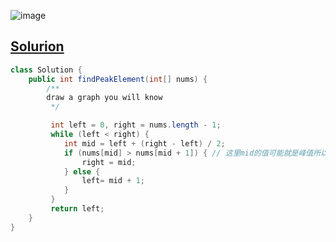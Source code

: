 ![image](https://github.com/kkkkevx/DSA2/assets/108632304/ba0837de-3911-4f51-9086-03103ebeb72f)

## [Solurion](https://leetcode.cn/problems/find-peak-element/)

```java
class Solution {
    public int findPeakElement(int[] nums) {
        /**
        draw a graph you will know
         */

         int left = 0, right = nums.length - 1;
         while (left < right) {
            int mid = left + (right - left) / 2;
            if (nums[mid] > nums[mid + 1]) { // 这里mid的值可能就是峰值所以 不用减去 要包括 当left == right就是峰值
                right = mid;
            } else {
                left= mid + 1;
            }
         }
         return left;
    }
}

```
